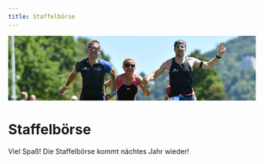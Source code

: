 ```yaml
---
title: Staffelbörse
---
```


![Staffel](/img/banner/Staffel.jpg)

# Staffelbörse

Viel Spaß! Die Staffelbörse kommt nächtes Jahr wieder!

<!-- Hey, willst du beim Heidelberg-Triathlon mitmachen, aber dir fehlt noch ein Team? Oder bist du auf der Suche nach einem Teammitglied? Dann fülle hier einfach das Formular aus und wir helfen dir, ein passendes Team zu finden:
[Hier geht es zum Formular](https://docs.google.com/forms/d/e/1FAIpQLSdh-3-0YDYKgNiR9CqnvFIxb4aIIvyV_xc6D_cMlGNAjfOYPw/viewform)

Und hier findest du eine Übersicht über die Teams, die noch auf der Suche nach einem Teammitglied sind:

<iframe src="https://docs.google.com/spreadsheets/d/e/2PACX-1vTrDUF-XpCLlWJEetoWC-EnTSFSC7b5UESN33QSMXSeaq3qthvEgHnYxGGNWbdKb-joP5NPOuG-63SZ/pubhtml?gid=16026519&amp;single=true&amp;widget=true&amp;headers=false" style={{width: "100%", height: "600px"}} ></iframe>

Hast du ein guten Team gefunden oder möchtest du auf die Liste, dann kannst du uns einfach eine Mail an [staffelboerse(at)heidelberg-triathlon.de](mailto:staffelboerse@heidelberg-triathlon.de) schreiben und wir helfen dir, ein passendes Team zu finden.

Wir wünschen dir viel Erfolg bei der Suche und freuen uns, dich beim Heidelberg-Triathlon begrüßen zu dürfen! -->